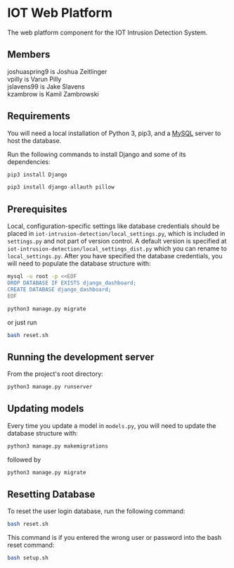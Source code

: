 # IOT Web Platform
The web platform component for the IOT Intrusion Detection System.
## Members
joshuaspring9 is Joshua Zeitlinger  
vpilly is Varun Pilly  
jslavens99 is Jake Slavens  
kzambrow is Kamil Zambrowski
## Requirements
You will need a local installation of Python 3, pip3, and a [MySQL](https://www.digitalocean.com/community/tutorials/how-to-install-mysql-on-ubuntu-18-04) server to host the database.

Run the following commands to install Django and some of its dependencies:
```python
pip3 install Django
```
```python
pip3 install django-allauth pillow
```
## Prerequisites
Local, configuration-specific settings like database credentials should be placed in `iot-intrusion-detection/local_settings.py`, which is included in `settings.py` and not part of version control.  A default version is specified at `iot-intrusion-detection/local_settings_dist.py` which you can rename to `local_settings.py`.  After you have specified the database credentials, you will need to populate the database structure with:
```bash
mysql -u root -p <<EOF
DROP DATABASE IF EXISTS django_dashboard;
CREATE DATABASE django_dashboard;
EOF
```
```python
python3 manage.py migrate
```
or just run
```bash
bash reset.sh
```
## Running the development server
From the project's root directory:
```python
python3 manage.py runserver
```
## Updating models
Every time you update a model in `models.py`, you will need to update the database structure with:
```python
python3 manage.py makemigrations
```
followed by
```python
python3 manage.py migrate
```

## Resetting Database
To reset the user login database, run the following command:
```bash
bash reset.sh
```

This command is if you entered the wrong user or password into the bash reset command:
```bash
bash setup.sh
```
